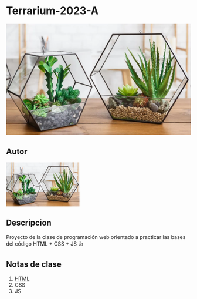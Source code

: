 # Terrarium-2023-A
![Terrarium Image](./images/terrarios1-t.jpg.webp)

## Autor
<img
src = "./images/terrarios1-t.jpg.webp"
alt = "Erick"
width = "200"
/>


## Descripcion
Proyecto de la clase de programación web orientado a practicar las bases del código HTML + CSS + JS 👍

## Notas de clase
1. [HTML](./notes/html.md)
2. CSS
3. JS